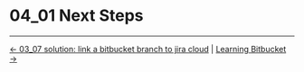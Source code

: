 # 04_01 Next Steps
<!-- FooterStart -->
---
[← 03_07 solution: link a bitbucket branch to jira cloud](../../ch3_working_with_jira_cloud/03_07_solution_link_a_bitbucket_branch_to_jira_cloud/README.md) | [Learning Bitbucket →](../../README.md)
<!-- FooterEnd -->
